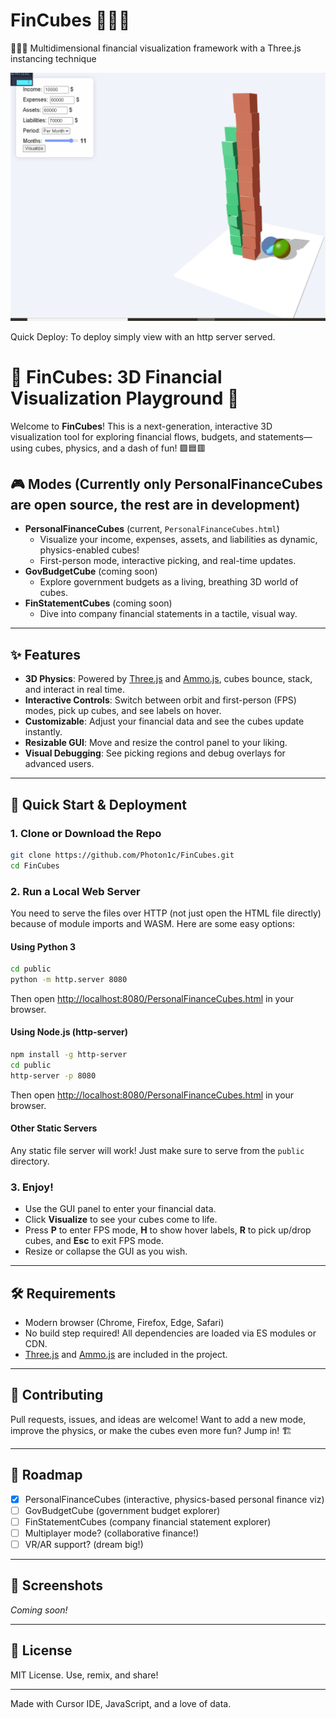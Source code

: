 # FinCubes 🧊🧊🧊 
🧊🧊🧊 Multidimensional financial visualization framework with a Three.js instancing technique

![fincubes](media/fincubes.PNG)

Quick Deploy: To deploy simply view with an http server served. 

# 💸 FinCubes: 3D Financial Visualization Playground 🚀

Welcome to **FinCubes**! This is a next-generation, interactive 3D visualization tool for exploring financial flows, budgets, and statements—using cubes, physics, and a dash of fun! 🟩🟦🟥

## 🎮 Modes (Currently only PersonalFinanceCubes are open source, the rest are in development)

- **PersonalFinanceCubes** (current, `PersonalFinanceCubes.html`)
  - Visualize your income, expenses, assets, and liabilities as dynamic, physics-enabled cubes!
  - First-person mode, interactive picking, and real-time updates.
- **GovBudgetCube** (coming soon)
  - Explore government budgets as a living, breathing 3D world of cubes.
- **FinStatementCubes** (coming soon)
  - Dive into company financial statements in a tactile, visual way.

---

## ✨ Features

- **3D Physics**: Powered by [Three.js](https://threejs.org/) and [Ammo.js](https://github.com/kripken/ammo.js/), cubes bounce, stack, and interact in real time.
- **Interactive Controls**: Switch between orbit and first-person (FPS) modes, pick up cubes, and see labels on hover.
- **Customizable**: Adjust your financial data and see the cubes update instantly.
- **Resizable GUI**: Move and resize the control panel to your liking.
- **Visual Debugging**: See picking regions and debug overlays for advanced users.

---

## 🚀 Quick Start & Deployment

### 1. **Clone or Download the Repo**

```sh
git clone https://github.com/Photon1c/FinCubes.git
cd FinCubes
```

### 2. **Run a Local Web Server**

You need to serve the files over HTTP (not just open the HTML file directly) because of module imports and WASM. Here are some easy options:

#### **Using Python 3**

```sh
cd public
python -m http.server 8080
```
Then open [http://localhost:8080/PersonalFinanceCubes.html](http://localhost:8080/PersonalFinanceCubes.html) in your browser.

#### **Using Node.js (http-server)**

```sh
npm install -g http-server
cd public
http-server -p 8080
```
Then open [http://localhost:8080/PersonalFinanceCubes.html](http://localhost:8080/PersonalFinanceCubes.html) in your browser.

#### **Other Static Servers**
Any static file server will work! Just make sure to serve from the `public` directory.

### 3. **Enjoy!**

- Use the GUI panel to enter your financial data.
- Click **Visualize** to see your cubes come to life.
- Press **P** to enter FPS mode, **H** to show hover labels, **R** to pick up/drop cubes, and **Esc** to exit FPS mode.
- Resize or collapse the GUI as you wish.

---

## 🛠️ Requirements

- Modern browser (Chrome, Firefox, Edge, Safari)
- No build step required! All dependencies are loaded via ES modules or CDN.
- [Three.js](https://threejs.org/) and [Ammo.js](https://github.com/kripken/ammo.js/) are included in the project.

---

## 🧩 Contributing

Pull requests, issues, and ideas are welcome! Want to add a new mode, improve the physics, or make the cubes even more fun? Jump in! 🏗️

---

## 📅 Roadmap

- [x] PersonalFinanceCubes (interactive, physics-based personal finance viz)
- [ ] GovBudgetCube (government budget explorer)
- [ ] FinStatementCubes (company financial statement explorer)
- [ ] Multiplayer mode? (collaborative finance!)
- [ ] VR/AR support? (dream big!)

---

## 📸 Screenshots

*Coming soon!*

---

## 📝 License

MIT License. Use, remix, and share!

---

Made with Cursor IDE, JavaScript, and a love of data. 
